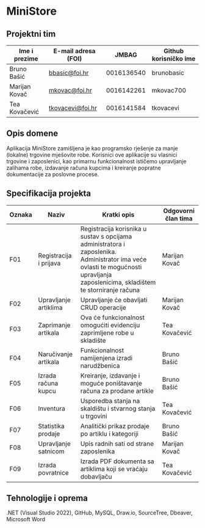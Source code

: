 
# MiniStore


## Projektni tim

Ime i prezime | E-mail adresa (FOI) | JMBAG | Github korisničko ime
------------  | ------------------- | ----- | ---------------------
Bruno Bašić| bbasic@foi.hr | 0016136540 | brunobasic
Marijan Kovač | mkovac@foi.hr | 0016142261 | mkovac700
Tea Kovačević | tkovacevi@foi.hr | 0016141584 | tkovacevi

## Opis domene
Aplikacija MiniStore zamišljena je kao programsko rješenje za manje (lokalne) trgovine mješovite robe. Korisnici ove aplikacije su vlasnici trgovine i zaposlenici, kao primarnu funkcionalnost ističemo upravljanje zalihama robe, izdavanje računa kupcima i kreiranje popratne dokumentacije za poslovne procese.
## Specifikacija projekta


Oznaka | Naziv | Kratki opis | Odgovorni član tima
------ | ----- | ----------- | -------------------
F01 | Registracija i prijava | Registracija korisnika u sustav s opcijama administratora i zaposlenika. Administrator ima veće ovlasti te mogućnosti upravljanja zaposlenicima, skladištem te storniranje računa | Marijan Kovač
F02 | Upravljanje artiklima| Upravljanje će obavljati CRUD operacije  | Marijan Kovač
F03 | Zaprimanje artikala | Ova će funkcionalnost omogućiti evidenciju zaprimljene robe u skladište| Tea Kovačević
F04 | Naručivanje artikala | Funkcionalnost namijenjena izradi narudžbenica | Bruno Bašić
F05 | Izrada računa kupcu | Kreiranje, izdavanje i moguće poništavanje računa za prodane artikle | Bruno Bašić
F06 | Inventura | Usporedba stanja na skaldištu i stvarnog stanja u trgovini | Tea Kovačević
F07 | Statistika prodaje | Analitički prikaz prodaje po artiklu i kategoriji | Bruno Bašić
F08 | Upravljanje satnicom | Upis radnih sati od strane zaposlenika  | Marijan Kovač
F09 | Izrada povratnice | Izrada PDF dokumenta sa artiklima koji se vraćaju dobavljaču  | Tea Kovačević

## Tehnologije i oprema
.NET (Visual Studio 2022), GitHub, MySQL, Draw.io, SourceTree, Dbeaver, Microsoft Word
